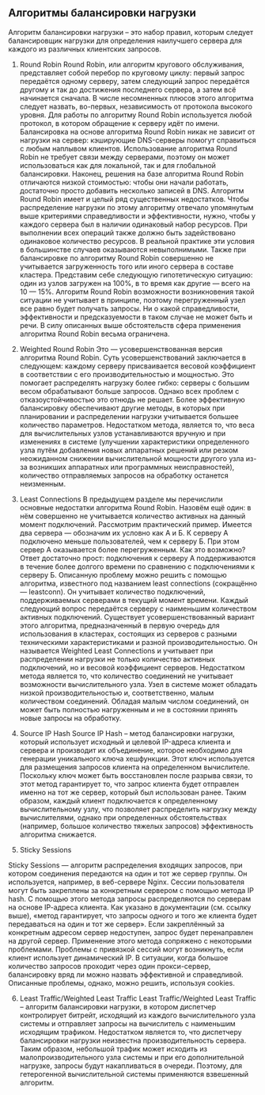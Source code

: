 ## Алгоритмы балансировки нагрузки

Алгоритм балансировки нагрузки – это набор правил, которым следует балансировщик нагрузки для определения наилучшего сервера для каждого из различных клиентских запросов. 

1.	Round Robin
Round Robin, или алгоритм кругового обслуживания, представляет собой перебор по круговому циклу: первый запрос передаётся одному серверу, затем следующий запрос передаётся другому и так до достижения последнего сервера, а затем всё начинается сначала.
В числе несомненных плюсов этого алгоритма следует назвать, во-первых, независимость от протокола высокого уровня. Для работы по алгоритму Round Robin используется любой протокол, в котором обращение к серверу идёт по имени.
Балансировка на основе алгоритма Round Robin никак не зависит от нагрузки на сервер: кэширующие DNS-серверы помогут справиться с любым наплывом клиентов.
Использование алгоритма Round Robin не требует связи между серверами, поэтому он может использоваться как для локальной, так и для глобальной балансировки.
Наконец, решения на базе алгоритма Round Robin отличаются низкой стоимостью: чтобы они начали работать, достаточно просто добавить несколько записей в DNS.
Алгоритм Round Robin имеет и целый ряд существенных недостатков. Чтобы распределение нагрузки по этому алгоритму отвечало упомянутым выше критериями справедливости и эффективности, нужно, чтобы у каждого сервера был в наличии одинаковый набор ресурсов. При выполнении всех операций также должно быть задействовано одинаковое количество ресурсов. В реальной практике эти условия в большинстве случаев оказываются невыполнимыми.
Также при балансировке по алгоритму Round Robin совершенно не учитывается загруженность того или иного сервера в составе кластера. Представим себе следующую гипотетическую ситуацию: один из узлов загружен на 100%, в то время как другие — всего на 10 — 15%. Алгоритм Round Robin возможности возникновения такой ситуации не учитывает в принципе, поэтому перегруженный узел все равно будет получать запросы. Ни о какой справедливости, эффективности и предсказуемости в таком случае не может быть и речи.
В силу описанных выше обстоятельств сфера применения алгоритма Round Robin весьма ограничена.

2.	Weighted Round Robin
Это — усовершенствованная версия алгоритма Round Robin. Суть усовершенствований заключается в следующем: каждому серверу присваивается весовой коэффициент в соответствии с его производительностью и мощностью. Это помогает распределять нагрузку более гибко: серверы с большим весом обрабатывают больше запросов. Однако всех проблем с отказоустойчивостью это отнюдь не решает. Более эффективную балансировку обеспечивают другие методы, в которых при планировании и распределении нагрузки учитывается большее количество параметров.
Недостатком метода, является то, что веса для вычислительных узлов устанавливаются вручную и при изменениях в системе (улучшении характеристики определенного узла путём добавления новых аппаратных решений или резком неожиданном снижении вычислительной мощности другого узла из-за возникших аппаратных или программных неисправностей), количество отправляемых запросов на обработку останется неизменным.

3.	Least Connections
В предыдущем разделе мы перечислили основные недостатки алгоритма Round Robin. Назовём ещё один: в нём совершенно не учитывается количество активных на данный момент подключений.
Рассмотрим практический пример. Имеется два сервера — обозначим их условно как А и Б. К серверу А подключено меньше пользователей, чем к серверу Б. При этом сервер А оказывается более перегруженным. Как это возможно? Ответ достаточно прост: подключения к серверу А поддерживаются в течение более долгого времени по сравнению с подключениями к серверу Б.
Описанную проблему можно решить с помощью алгоритма, известного под названием least connections (сокращённо — leastconn). Он учитывает количество подключений, поддерживаемых серверами в текущий момент времени. Каждый следующий вопрос передаётся серверу с наименьшим количеством активных подключений.
Существует усовершенствованный вариант этого алгоритма, предназначенный в первую очередь для использования в кластерах, состоящих из серверов с разными техническими характеристиками и разной производительностью. Он называется Weighted Least Connections и учитывает при распределении нагрузки не только количество активных подключений, но и весовой коэффициент серверов.
Недостатком метода является то, что количество соединений не учитывает возможности вычислительного узла. Узел в системе может обладать низкой производительностью и, соответственно, малым количеством соединений. Обладая малым числом соединений, он может быть полностью нагруженным и не в состоянии принять новые запросы на обработку.



4.	Source IP Hash
Source IP Hash – метод балансировки нагрузки, который использует исходный и целевой IP-адреса клиента и сервера и производит их объединение, которое необходимо для генерации уникального ключа хешфункции. Этот ключ используется для размещения запросов клиента на определенном вычислителе. Поскольку ключ может быть восстановлен после разрыва связи, то этот метод гарантирует то, что запрос клиента будет отправлен именно на тот же сервер, который был использован ранее.
Таким образом, каждый клиент подключается к определенному вычислительному узлу, что позволяет распределить нагрузку между вычислителями, однако при определенных обстоятельствах (например, большое количество тяжелых запросов) эффективность алгоритма снижается.



5.	Sticky Sessions

Sticky Sessions — алгоритм распределения входящих запросов, при котором соединения передаются на один и тот же сервер группы. Он используется, например, в веб-сервере Nginx. Сессии пользователя могут быть закреплены за конкретным сервером с помощью метода IP hash.
С помощью этого метода запросы распределяются по серверам на основе IP-aдреса клиента. Как указано в документации (см. ссылку выше), «метод гарантирует, что запросы одного и того же клиента будет передаваться на один и тот же сервер». Если закреплённый за конкретным адресом сервер недоступен, запрос будет перенаправлен на другой сервер.
Применение этого метода сопряжено с некоторыми проблемами. Проблемы с привязкой сессий могут возникнуть, если клиент использует динамический IP. В ситуации, когда большое количество запросов проходит через один прокси-сервер, балансировку вряд ли можно назвать эффективной и справедливой. Описанные проблемы, однако, можно решить, используя cookies.


6.	Least Traffic/Weighted Least Traffic
Least Traffic/Weighted Least Traffic – алгоритм балансировки нагрузки, в котором диспетчер контролирует битрейт, исходящий из каждого вычислительного узла системы и отправляет запросы на вычислитель с наименьшим исходящим трафиком.
Недостатком является то, что диспетчеру балансировки нагрузки неизвестна производительность сервера. Таким образом, небольшой трафик может исходить из малопроизводительного узла системы и при его дополнительной нагрузке, запросы будут накапливаться в очереди. Поэтому, для гетерогенной вычислительной системы применяются взвешенный алгоритм.

